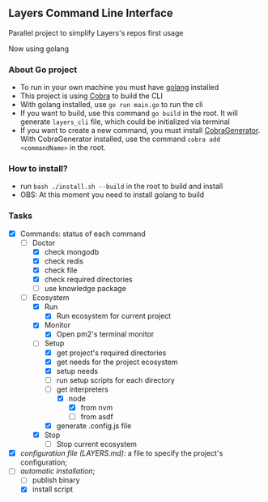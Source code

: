## Layers Command Line Interface

Parallel project to simplify Layers's repos first usage

Now using golang

### About Go project
- To run in your own machine you must have [golang](https://go.dev/doc/install) installed
- This project is using [Cobra](https://github.com/spf13/cobra) to build the CLI
- With golang installed, use `go run main.go` to run the cli
- If you want to build, use this command `go build` in the root. It will generate `layers_cli` file, which could be initialized via terminal
- If you want to create a new command, you must install [CobraGenerator](https://github.com/spf13/cobra/blob/master/cobra/README.md). With CobraGenerator installed, use the command `cobra add <commandName>` in the root.

### How to install?
- run `bash ./install.sh --build` in the root to build and install
- OBS: At this moment you need to install golang to build

### Tasks
- [x] Commands: status of each command
  - [ ] Doctor
    - [x] check mongodb
    - [x] check redis
    - [x] check file
    - [x] check required directories
    - [ ] use knowledge package
  - [ ] Ecosystem
    - [x] Run
      - [x] Run ecosystem for current project
    - [x] Monitor
      - [x] Open pm2's terminal monitor
    - [ ] Setup
      - [x] get project's required directories
      - [x] get needs for the project ecosystem
      - [x] setup needs
      - [ ] run setup scripts for each directory
      - [ ] get interpreters
        - [x] node
          - [x] from nvm
          - [ ] from asdf
      - [x] generate .config.js file
    - [x] Stop
      - [ ] Stop current ecosystem
- [x] *configuration file (LAYERS.md)*: a file to specify the project's configuration;
- [ ] *automatic installation*;
  - [ ] publish binary
  - [x] install script
